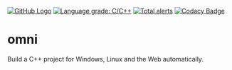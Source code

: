 [![GitHub Logo](https://img.shields.io/github/workflow/status/codegoose/omni/package?label=package)](https://github.com/codegoose/omni/actions?query=workflow%3Apackage)
[![Language grade: C/C++](https://img.shields.io/lgtm/grade/cpp/g/codegoose/omni.svg?logo=lgtm&logoWidth=18)](https://lgtm.com/projects/g/codegoose/omni/context:cpp)
[![Total alerts](https://img.shields.io/lgtm/alerts/g/codegoose/omni.svg?logo=lgtm&logoWidth=18)](https://lgtm.com/projects/g/codegoose/omni/alerts/)
[![Codacy Badge](https://app.codacy.com/project/badge/Grade/a795044308f844708037c2d5c57f98f5)](https://www.codacy.com/gh/codegoose/omni/dashboard)

# omni
Build a C++ project for Windows, Linux and the Web automatically.
